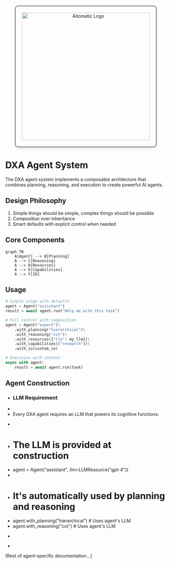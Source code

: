 <!-- markdownlint-disable MD041 -->
<!-- markdownlint-disable MD033 -->
<p align="center">
  <img src="https://cdn.prod.website-files.com/62a10970901ba826988ed5aa/62d942adcae82825089dabdb_aitomatic-logo-black.png" alt="Aitomatic Logo" width="400" style="border: 2px solid #666; border-radius: 10px; padding: 20px; box-shadow: 0 4px 8px rgba(0,0,0,0.1);"/>
</p>

# DXA Agent System

The DXA agent system implements a composable architecture that combines planning, reasoning, and execution to create powerful AI agents.

## Design Philosophy

1. Simple things should be simple, complex things should be possible
2. Composition over inheritance
3. Smart defaults with explicit control when needed

## Core Components

```mermaid
graph TB
    A[Agent] --> B[Planning]
    A --> C[Reasoning]
    A --> D[Resources]
    A --> E[Capabilities]
    A --> F[IO]
```

## Usage

```python
# Simple usage with defaults
agent = Agent("assistant")
result = await agent.run("Help me with this task")

# Full control with composition
agent = Agent("expert")\
    .with_planning("hierarchical")\
    .with_reasoning("cot")\
    .with_resources({"llm": my_llm})\
    .with_capabilities(["research"])\
    .with_io(custom_io)

# Execution with context
async with agent:
    result = await agent.run(task)
```

## Agent Construction

+ ### LLM Requirement
+ 
+ Every DXA agent requires an LLM that powers its cognitive functions:
+ ```python
+ # The LLM is provided at construction
+ agent = Agent("assistant", llm=LLMResource("gpt-4"))
+ 
+ # It's automatically used by planning and reasoning
+ agent.with_planning("hierarchical")  # Uses agent's LLM
+ agent.with_reasoning("cot")          # Uses agent's LLM
+ ```
+ 
[Rest of agent-specific documentation...]
